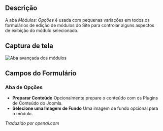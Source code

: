 <!-- Filename: Help6.x:Modules_Options_Tab / Display title: Módulos: Aba de Opções -->

## Descrição

A aba *Módulos: Opções* é usada com pequenas variações em todos os formulários de edição de módulos do Site para controlar alguns aspectos de exibição do módulo selecionado.

## Captura de tela

![Aba avançada dos módulos](../../../pt/images/modules/modules-custom-options-tab.png)

## Campos do Formulário

### Aba de Opções

* **Preparar Conteúdo** Opcionalmente prepare o conteúdo com os Plugins de Conteúdo do Joomla.
* **Selecione uma Imagem de Fundo** Uma imagem de fundo opcional para o módulo.

*Traduzido por openai.com*

